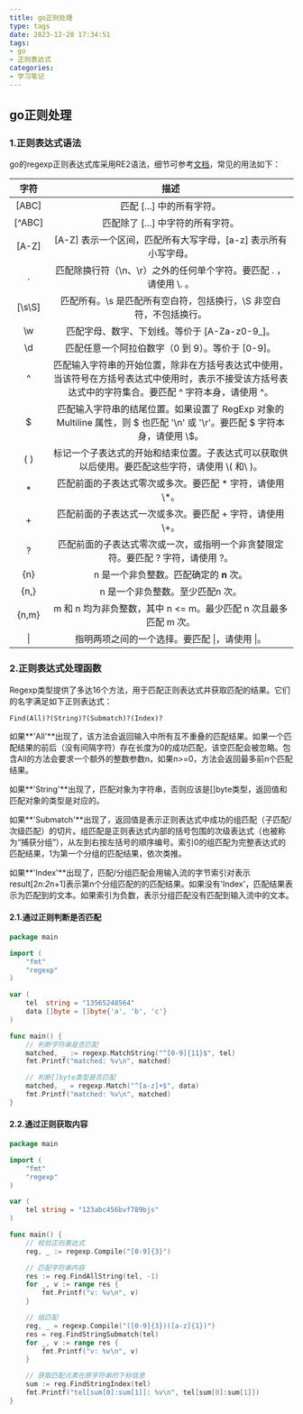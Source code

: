 ```yaml
---
title: go正则处理
type: tags
date: 2023-12-28 17:34:51
tags:
- go
- 正则表达式
categories:
- 学习笔记
---
```


## go正则处理

### 1.正则表达式语法

go的regexp正则表达式库采用RE2语法，细节可参考[文档](https://github.com/google/re2/wiki/Syntax)，常见的用法如下：

|  字符  |                             描述                             |
| :----: | :----------------------------------------------------------: |
| [ABC]  |                  匹配 [...] 中的所有字符。                   |
| [^ABC] |              匹配除了 [...] 中字符的所有字符。               |
| [A-Z]  | [A-Z] 表示一个区间，匹配所有大写字母，[a-z] 表示所有小写字母。 |
|   .    | 匹配除换行符（\n、\r）之外的任何单个字符。要匹配 . ，请使用 \\. 。 |
| [\s\S] | 匹配所有。\s 是匹配所有空白符，包括换行，\S 非空白符，不包括换行。 |
|   \w   |        匹配字母、数字、下划线。等价于 [A-Za-z0-9_]。         |
|   \d   |       匹配任意一个阿拉伯数字（0 到 9）。等价于 [0-9]。       |
|   ^    | 匹配输入字符串的开始位置，除非在方括号表达式中使用，当该符号在方括号表达式中使用时，表示不接受该方括号表达式中的字符集合。要匹配 ^ 字符本身，请使用 \^。 |
|   $    | 匹配输入字符串的结尾位置。如果设置了 RegExp 对象的 Multiline 属性，则 $ 也匹配 '\n' 或 '\r'。要匹配 $ 字符本身，请使用 \\$。 |
|  ( )   | 标记一个子表达式的开始和结束位置。子表达式可以获取供以后使用。要匹配这些字符，请使用 \\( 和\ \)。 |
|   *    |  匹配前面的子表达式零次或多次。要匹配 * 字符，请使用 \\*。   |
|   +    |  匹配前面的子表达式一次或多次。要匹配 + 字符，请使用 \\+。   |
|   ?    | 匹配前面的子表达式零次或一次，或指明一个非贪婪限定符。要匹配 ? 字符，请使用 \?。 |
|  {n}   |           n 是一个非负整数。匹配确定的 **n** 次。            |
|  {n,}  |               n 是一个非负整数。至少匹配n 次。               |
| {n,m}  | m 和 n 均为非负整数，其中 n <= m。最少匹配 n 次且最多匹配 m 次。 |
|   \|   |        指明两项之间的一个选择。要匹配 \|，请使用 \|。        |

### 2.正则表达式处理函数

Regexp类型提供了多达16个方法，用于匹配正则表达式并获取匹配的结果。它们的名字满足如下正则表达式：

```
Find(All)?(String)?(Submatch)?(Index)?
```

如果**'All'**出现了，该方法会返回输入中所有互不重叠的匹配结果。如果一个匹配结果的前后（没有间隔字符）存在长度为0的成功匹配，该空匹配会被忽略。包含All的方法会要求一个额外的整数参数n，如果n>=0，方法会返回最多前n个匹配结果。

如果**'String'**出现了，匹配对象为字符串，否则应该是[]byte类型，返回值和匹配对象的类型是对应的。

如果**'Submatch'**出现了，返回值是表示正则表达式中成功的组匹配（子匹配/次级匹配）的切片。组匹配是正则表达式内部的括号包围的次级表达式（也被称为“捕获分组”），从左到右按左括号的顺序编号。索引0的组匹配为完整表达式的匹配结果，1为第一个分组的匹配结果，依次类推。

如果**'Index'**出现了，匹配/分组匹配会用输入流的字节索引对表示result[2*n:2*n+1]表示第n个分组匹配的的匹配结果。如果没有'Index'，匹配结果表示为匹配到的文本。如果索引为负数，表示分组匹配没有匹配到输入流中的文本。

#### 2.1.通过正则判断是否匹配

```go
package main

import (
	"fmt"
	"regexp"
)

var (
	tel  string = "13565248564"
	data []byte = []byte{'a', 'b', 'c'}
)

func main() {
    // 判断字符串是否匹配
	matched, _ := regexp.MatchString("^[0-9]{11}$", tel)
	fmt.Printf("matched: %v\n", matched)

    // 判断[]byte类型是否匹配
	matched, _ = regexp.Match("^[a-z]+$", data)
	fmt.Printf("matched: %v\n", matched)
}
```

#### 2.2.通过正则获取内容

```go
package main

import (
	"fmt"
	"regexp"
)

var (
	tel string = "123abc456bvf789bjs"
)

func main() {
	// 校验正则表达式
	reg, _ := regexp.Compile("[0-9]{3}")

	// 匹配字符串内容
	res := reg.FindAllString(tel, -1)
	for _, v := range res {
		fmt.Printf("v: %v\n", v)
	}

	// 组匹配
	reg, _ = regexp.Compile("([0-9]{3})([a-z]{1})")
	res = reg.FindStringSubmatch(tel)
	for _, v := range res {
		fmt.Printf("v: %v\n", v)
	}

	// 获取匹配元素在原字符串的下标信息
	sum := reg.FindStringIndex(tel)
	fmt.Printf("tel[sum[0]:sum[1]]: %v\n", tel[sum[0]:sum[1]])
}
```

